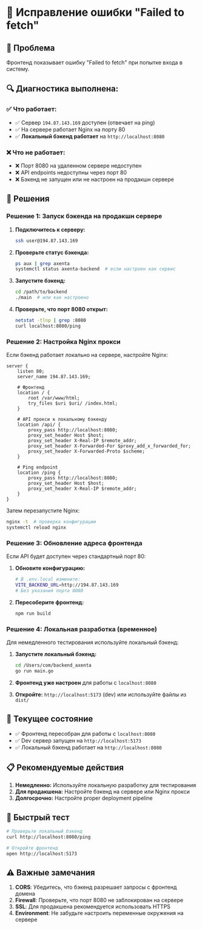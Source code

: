 # 🔧 Исправление ошибки "Failed to fetch"

## 🚨 Проблема
Фронтенд показывает ошибку "Failed to fetch" при попытке входа в систему.

## 🔍 Диагностика выполнена:

### ✅ Что работает:
- ✅ Сервер `194.87.143.169` доступен (отвечает на ping)
- ✅ На сервере работает Nginx на порту 80
- ✅ **Локальный бэкенд работает** на `http://localhost:8080`

### ❌ Что не работает:
- ❌ Порт 8080 на удаленном сервере недоступен
- ❌ API endpoints недоступны через порт 80
- ❌ Бэкенд не запущен или не настроен на продакшн сервере

## 🎯 Решения

### Решение 1: Запуск бэкенда на продакшн сервере

1. **Подключитесь к серверу:**
   ```bash
   ssh user@194.87.143.169
   ```

2. **Проверьте статус бэкенда:**
   ```bash
   ps aux | grep axenta
   systemctl status axenta-backend  # если настроен как сервис
   ```

3. **Запустите бэкенд:**
   ```bash
   cd /path/to/backend
   ./main  # или как настроено
   ```

4. **Проверьте, что порт 8080 открыт:**
   ```bash
   netstat -tlnp | grep :8080
   curl localhost:8080/ping
   ```

### Решение 2: Настройка Nginx прокси

Если бэкенд работает локально на сервере, настройте Nginx:

```nginx
server {
    listen 80;
    server_name 194.87.143.169;
    
    # Фронтенд
    location / {
        root /var/www/html;
        try_files $uri $uri/ /index.html;
    }
    
    # API прокси к локальному бэкенду
    location /api/ {
        proxy_pass http://localhost:8080;
        proxy_set_header Host $host;
        proxy_set_header X-Real-IP $remote_addr;
        proxy_set_header X-Forwarded-For $proxy_add_x_forwarded_for;
        proxy_set_header X-Forwarded-Proto $scheme;
    }
    
    # Ping endpoint
    location /ping {
        proxy_pass http://localhost:8080;
        proxy_set_header Host $host;
        proxy_set_header X-Real-IP $remote_addr;
    }
}
```

Затем перезапустите Nginx:
```bash
nginx -t  # проверка конфигурации
systemctl reload nginx
```

### Решение 3: Обновление адреса фронтенда

Если API будет доступен через стандартный порт 80:

1. **Обновите конфигурацию:**
   ```bash
   # В .env.local измените:
   VITE_BACKEND_URL=http://194.87.143.169
   # Без указания порта 8080
   ```

2. **Пересоберите фронтенд:**
   ```bash
   npm run build
   ```

### Решение 4: Локальная разработка (временное)

Для немедленного тестирования используйте локальный бэкенд:

1. **Запустите локальный бэкенд:**
   ```bash
   cd /Users/com/backend_axenta
   go run main.go
   ```

2. **Фронтенд уже настроен** для работы с `localhost:8080`

3. **Откройте:** `http://localhost:5173` (dev) или используйте файлы из `dist/`

## 🔧 Текущее состояние

- ✅ Фронтенд пересобран для работы с `localhost:8080`
- ✅ Dev сервер запущен на `http://localhost:5173`
- ✅ Локальный бэкенд работает на `http://localhost:8080`

## 📋 Рекомендуемые действия

1. **Немедленно:** Используйте локальную разработку для тестирования
2. **Для продакшена:** Настройте бэкенд на сервере или Nginx прокси
3. **Долгосрочно:** Настройте proper deployment pipeline

## 🚀 Быстрый тест

```bash
# Проверьте локальный бэкенд
curl http://localhost:8080/ping

# Откройте фронтенд
open http://localhost:5173
```

## ⚠️ Важные замечания

1. **CORS**: Убедитесь, что бэкенд разрешает запросы с фронтенд домена
2. **Firewall**: Проверьте, что порт 8080 не заблокирован на сервере
3. **SSL**: Для продакшена рекомендуется использовать HTTPS
4. **Environment**: Не забудьте настроить переменные окружения на сервере
